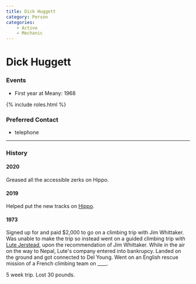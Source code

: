 ```yaml
---
title: Dick Huggett
category: Person
categories:
    - Active
    - Mechanic
---
```

# Dick Huggett
### Events
- First year at Meany: 1968

{% include roles.html %}

### Preferred Contact
- telephone

---
### History

#### 2020

Greased all the accessible zerks on Hippo.

#### 2019

Helped put the new tracks on [Hippo](Hippo).

#### 1973

Signed up for and paid $2,000 to go on a climbing trip with Jim Whittaker. Was unable to make the trip so instead went on a guided climbing trip with [Lute Jerstead](https://en.wikipedia.org/wiki/Lute_Jerstad), upon the recommendation of Jim Whittaker. While in the air on the way to Nepal, Lute's company entered into bankrupcy. Landed on the ground and got connected to Del Young. Went on an English rescue mission of a French climbing team on ____.

5 week trip. Lost 30 pounds.

